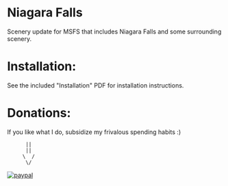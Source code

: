 # Niagara Falls

Scenery update for MSFS that includes Niagara Falls and some surrounding scenery.


# Installation:

See the included "Installation" PDF for installation instructions.

# Donations:

If you like what I do, subsidize my frivalous spending habits :)

          ||
          ||
         \  /
          \/
[![paypal](https://www.paypalobjects.com/en_US/i/btn/btn_donateCC_LG.gif)](truemetro111@gmail.com)
